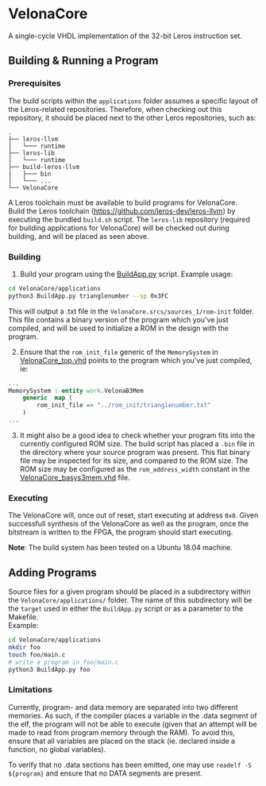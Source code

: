 # VelonaCore
A single-cycle VHDL implementation of the 32-bit Leros instruction set.


## Building & Running a Program

### Prerequisites
The build scripts within the `applications` folder assumes a specific layout of the Leros-related repositories.
Therefore, when checking out this repository, it should be placed next to the other Leros repositories, such as:

```
.
├── leros-llvm
│   └─── runtime
├── leros-lib
│   └─── runtime
├── build-leros-llvm
|   ├─── bin
│   └─── ...
└── VelonaCore
```
A Leros toolchain must be available to build programs for VelonaCore.  
Build the Leros toolchain (https://github.com/leros-dev/leros-llvm) by executing the bundled `build.sh` script. The `leros-lib` repository (required for building applications for VelonaCore) will be checked out during building, and will be placed as seen above.

### Building

1. Build your program using the [BuildApp.py](https://github.com/mortbopet/Leros32-Core/blob/master/applications/BuildApp.py) script. Example usage:
```sh
cd VelonaCore/applications
python3 BuildApp.py trianglenumber --sp 0x3FC
```
This will output a .txt file in the `VelonaCore.srcs/sources_1/rom-init` folder. This file contains a binary version of the program which you've just compiled, and will be used to initialize a ROM in the design with the program.

2. Ensure that the `rom_init_file` generic of the `MemorySystem` in [VelonaCore_top.vhd](VelonaCore.srcs/sources_1/new/VelonaCore_top.vhd) points to the program which you've just compiled, ie:
```VHDL
...
MemorySystem : entity work.VelonaB3Mem
    generic  map (
        rom_init_file => "../rom_init/trianglenumber.txt"
    )
...
```
3. It might also be a good idea to check whether your program fits into the currently configured ROM size. The build script has placed a `.bin` file in the directory where your source program was present. This flat binary file may be inspected for its size, and compared to the ROM size. The ROM size may be configured as the `rom_address_width` constant in the [VelonaCore_basys3mem.vhd](VelonaCore.srcs/sources_1/new/VelonaCore_basys3mem.vhd) file.

### Executing
The VelonaCore will, once out of reset, start executing at address `0x0`. Given successfull synthesis of the VelonaCore as well as the program, once the bitstream is written to the FPGA, the program should start executing.

**Note**: The build system has been tested on a Ubuntu 18.04 machine.

## Adding Programs
Source files for a given program should be placed in a subdirectory within the `VelonaCore/applications/` folder.
The name of this subdirectory will be the `target` used in either the `BuildApp.py` script or as a parameter to the Makefile.  
Example:
```sh
cd VelonaCore/applications
mkdir foo
touch foo/main.c
# write a program in foo/main.c
python3 BuildApp.py foo
```

### Limitations
Currently, program- and data memory are separated into two different memories.
As such, if the compiler places a variable in the .data segment of the elf,
the program will not be able to execute (given that an attempt will be made
to read from program memory through the RAM).
To avoid this, ensure that all variables are placed on the stack (ie. declared
inside a function, no global variables).

To verify that no .data sections has been emitted, one may use
`readelf -S ${program}` and ensure that no DATA segments are present.
